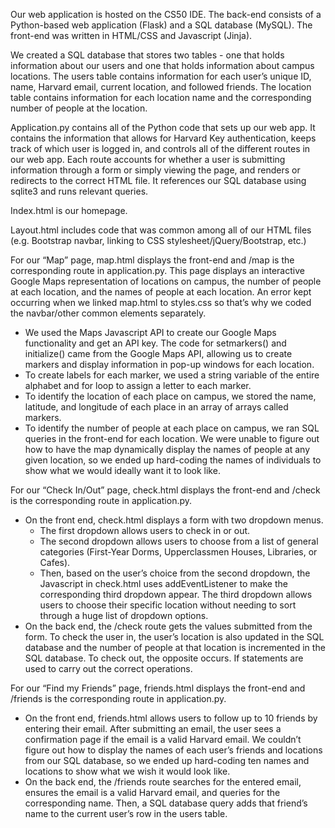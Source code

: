 Our web application is hosted on the CS50 IDE. The back-end consists of a Python-based web application (Flask) and a SQL database (MySQL). The front-end was written in HTML/CSS and Javascript (Jinja). 
	
We created a SQL database that stores two tables - one that holds information about our users and one that holds information about campus locations. The users table contains information for each user’s unique ID, name, Harvard email, current location, and followed friends. The location table contains information for each location name and the corresponding number of people at the location.

Application.py contains all of the Python code that sets up our web app. It contains the information that allows for Harvard Key authentication, keeps track of which user is logged in, and controls all of the different routes in our web app. Each route accounts for whether a user is submitting information through a form or simply viewing the page, and renders or redirects to the correct HTML file. It references our SQL database using sqlite3 and runs relevant queries.

Index.html is our homepage. 

Layout.html includes code that was common among all of our HTML files (e.g. Bootstrap navbar, linking to CSS stylesheet/jQuery/Bootstrap, etc.)

For our “Map” page, map.html displays the front-end and /map is the corresponding route in application.py. This page displays an interactive Google Maps representation of locations on campus, the number of people at each location, and the names of people at each location. An error kept occurring when we linked map.html to styles.css so that’s why we coded the navbar/other common elements separately. 
- We used the Maps Javascript API to create our Google Maps functionality and get an API key. The code for setmarkers() and initialize() came from the Google Maps API, allowing us to create markers and display information in pop-up windows for each location. 
- To create labels for each marker, we used a string variable of the entire alphabet and for loop to assign a letter to each marker. 
- To identify the location of each place on campus, we stored the name, latitude, and longitude of each place in an array of arrays called markers. 
- To identify the number of people at each place on campus, we ran SQL queries in the front-end for each location.
We were unable to figure out how to have the map dynamically display the names of people at any given location, so we ended up hard-coding the names of individuals to show what we would ideally want it to look like.



For our “Check In/Out” page, check.html displays the front-end and /check is the corresponding route in application.py. 
- On the front end, check.html displays a form with two dropdown menus.
	- The first dropdown allows users to check in or out. 
	- The second dropdown allows users to choose from a list of general categories (First-Year Dorms, Upperclassmen Houses, Libraries, or Cafes). 
	- Then, based on the user’s choice from the second dropdown, the Javascript in check.html uses addEventListener to make the corresponding third dropdown appear. The third dropdown allows users to choose their specific location without needing to sort through a huge list of dropdown options. 
- On the back end, the /check route gets the values submitted from the form. To check the user in, the user’s location is also updated in the SQL database and the number of people at that location is incremented in the SQL database. To check out, the opposite occurs. If statements are used to carry out the correct operations.

For our “Find my Friends” page, friends.html displays the front-end and /friends is the corresponding route in application.py. 
- On the front end, friends.html allows users to follow up to 10 friends by entering their email. After submitting an email, the user sees a confirmation page if the email is a valid Harvard email. We couldn’t figure out how to display the names of each user’s friends and locations from our SQL database, so we ended up hard-coding ten names and locations to show what we wish it would look like.
- On the back end, the /friends route searches for the entered email, ensures the email is a valid Harvard email, and queries for the corresponding name. Then, a SQL database query adds that friend’s name to the current user’s row in the users table.

